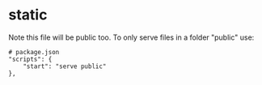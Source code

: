 # static

Note this file will be public too.
To only serve files in a folder "public" use:

```
# package.json
"scripts": {
    "start": "serve public"
},
```
